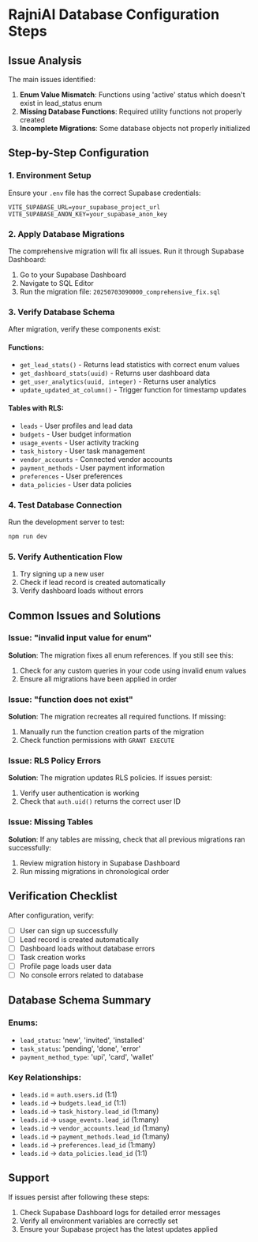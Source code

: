 # RajniAI Database Configuration Steps

## Issue Analysis
The main issues identified:
1. **Enum Value Mismatch**: Functions using 'active' status which doesn't exist in lead_status enum
2. **Missing Database Functions**: Required utility functions not properly created
3. **Incomplete Migrations**: Some database objects not properly initialized

## Step-by-Step Configuration

### 1. Environment Setup
Ensure your `.env` file has the correct Supabase credentials:
```env
VITE_SUPABASE_URL=your_supabase_project_url
VITE_SUPABASE_ANON_KEY=your_supabase_anon_key
```

### 2. Apply Database Migrations
The comprehensive migration will fix all issues. Run it through Supabase Dashboard:

1. Go to your Supabase Dashboard
2. Navigate to SQL Editor
3. Run the migration file: `20250703090000_comprehensive_fix.sql`

### 3. Verify Database Schema
After migration, verify these components exist:

#### Functions:
- `get_lead_stats()` - Returns lead statistics with correct enum values
- `get_dashboard_stats(uuid)` - Returns user dashboard data
- `get_user_analytics(uuid, integer)` - Returns user analytics
- `update_updated_at_column()` - Trigger function for timestamp updates

#### Tables with RLS:
- `leads` - User profiles and lead data
- `budgets` - User budget information
- `usage_events` - User activity tracking
- `task_history` - User task management
- `vendor_accounts` - Connected vendor accounts
- `payment_methods` - User payment information
- `preferences` - User preferences
- `data_policies` - User data policies

### 4. Test Database Connection
Run the development server to test:
```bash
npm run dev
```

### 5. Verify Authentication Flow
1. Try signing up a new user
2. Check if lead record is created automatically
3. Verify dashboard loads without errors

## Common Issues and Solutions

### Issue: "invalid input value for enum"
**Solution**: The migration fixes all enum references. If you still see this:
1. Check for any custom queries in your code using invalid enum values
2. Ensure all migrations have been applied in order

### Issue: "function does not exist"
**Solution**: The migration recreates all required functions. If missing:
1. Manually run the function creation parts of the migration
2. Check function permissions with `GRANT EXECUTE`

### Issue: RLS Policy Errors
**Solution**: The migration updates RLS policies. If issues persist:
1. Verify user authentication is working
2. Check that `auth.uid()` returns the correct user ID

### Issue: Missing Tables
**Solution**: If any tables are missing, check that all previous migrations ran successfully:
1. Review migration history in Supabase Dashboard
2. Run missing migrations in chronological order

## Verification Checklist

After configuration, verify:
- [ ] User can sign up successfully
- [ ] Lead record is created automatically
- [ ] Dashboard loads without database errors
- [ ] Task creation works
- [ ] Profile page loads user data
- [ ] No console errors related to database

## Database Schema Summary

### Enums:
- `lead_status`: 'new', 'invited', 'installed'
- `task_status`: 'pending', 'done', 'error'  
- `payment_method_type`: 'upi', 'card', 'wallet'

### Key Relationships:
- `leads.id` = `auth.users.id` (1:1)
- `leads.id` → `budgets.lead_id` (1:1)
- `leads.id` → `task_history.lead_id` (1:many)
- `leads.id` → `usage_events.lead_id` (1:many)
- `leads.id` → `vendor_accounts.lead_id` (1:many)
- `leads.id` → `payment_methods.lead_id` (1:many)
- `leads.id` → `preferences.lead_id` (1:many)
- `leads.id` → `data_policies.lead_id` (1:1)

## Support
If issues persist after following these steps:
1. Check Supabase Dashboard logs for detailed error messages
2. Verify all environment variables are correctly set
3. Ensure your Supabase project has the latest updates applied